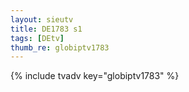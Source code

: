 ```yaml
--- 
layout: sieutv
title: DE1783 s1
tags: [DEtv]
thumb_re: globiptv1783
---
```

{% include tvadv key="globiptv1783" %} 
